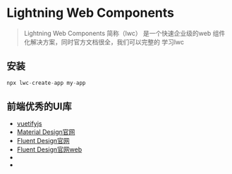 
# Lightning Web Components
> Lightning Web Components 简称（lwc） 是一个快速企业级的web 组件化解决方案，同时官方文档很全，我们可以完整的
学习lwc

## 安装

```ts
npx lwc-create-app my-app

```



## 前端优秀的UI库

- [vuetifyjs](https://vuetifyjs.com/zh-Hans/)
- [Material Design官网](https://material.io/)
- [Fluent Design官网](https://www.microsoft.com/design/fluent/#/)
- [Fluent Design官网web](https://www.microsoft.com/design/fluent/#/web)
- []()
- []()
